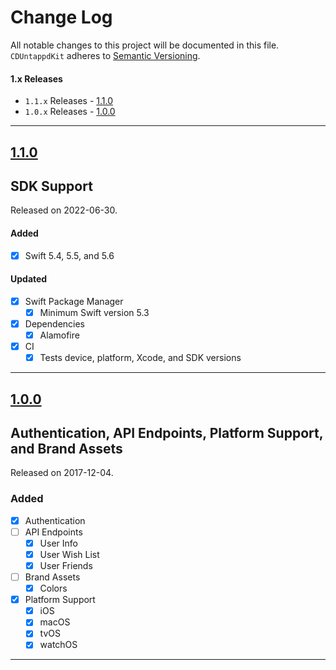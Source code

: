 # Change Log
All notable changes to this project will be documented in this file.
`CDUntappdKit` adheres to [Semantic Versioning](https://semver.org/).

#### 1.x Releases
- `1.1.x` Releases - [1.1.0](#110)
- `1.0.x` Releases - [1.0.0](#100)

---

## [1.1.0](https://github.com/chrisdhaan/CDUntappdKit/releases/tag/1.1.0)
## SDK Support
Released on 2022-06-30.

#### Added

- [x] Swift 5.4, 5.5, and 5.6

#### Updated
    
- [x] Swift Package Manager
    - [x] Minimum Swift version 5.3
- [x] Dependencies
    - [x] Alamofire
- [x] CI
    - [x] Tests device, platform, Xcode, and SDK versions

---

## [1.0.0](https://github.com/chrisdhaan/CDUntappdKit/releases/tag/1.0.0)
## Authentication, API Endpoints, Platform Support, and Brand Assets
Released on 2017-12-04.

### Added

- [x] Authentication
- [ ] API Endpoints
    - [x] User Info
    - [x] User Wish List
    - [x] User Friends
- [ ] Brand Assets
    - [x] Colors
- [x] Platform Support
    - [x] iOS
    - [x] macOS
    - [x] tvOS
    - [x] watchOS

---

